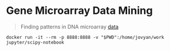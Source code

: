 # Gene Microarray Data Mining 

> Finding patterns in DNA microarray [data](https://www.ncbi.nlm.nih.gov/geo/query/acc.cgi?acc=GSE28)

```shell
docker run -it --rm -p 8888:8888 -v "$PWD":/home/jovyan/work jupyter/scipy-notebook

```
